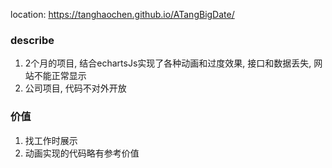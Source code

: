 location: https://tanghaochen.github.io/ATangBigDate/

### describe
1. 2个月的项目, 结合echartsJs实现了各种动画和过度效果, 接口和数据丢失, 网站不能正常显示
2. 公司项目, 代码不对外开放

### 价值
1. 找工作时展示
2. 动画实现的代码略有参考价值
